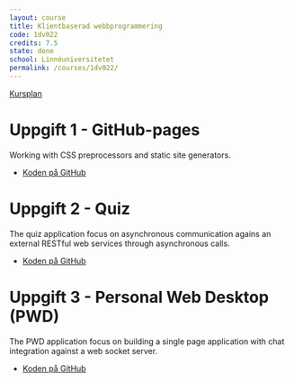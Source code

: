 ```yaml
---
layout: course
title: Klientbaserad webbprogrammering
code: 1dv022
credits: 7.5
state: done
school: Linnéuniversitetet
permalink: /courses/1dv022/
---
```


[Kursplan](/files/courseplan/1dv022.pdf)

Uppgift 1 - GitHub-pages
===
Working with CSS preprocessors and static site generators.

- [Koden på GitHub](https://github.com/afandrey/1dv022/tree/master/Exam%20Assignment%201)

Uppgift 2 - Quiz
===
The quiz application focus on asynchronous communication agains an external RESTful web services through asynchronous calls. 

- [Koden på GitHub](https://github.com/afandrey/1dv022/tree/master/Exam%20Assignment%202)

Uppgift 3 - Personal Web Desktop (PWD)
===
The PWD application focus on building a single page application with chat integration against a web socket server.

- [Koden på GitHub](https://github.com/afandrey/1dv022/tree/master/Exam%20Assignment%203)